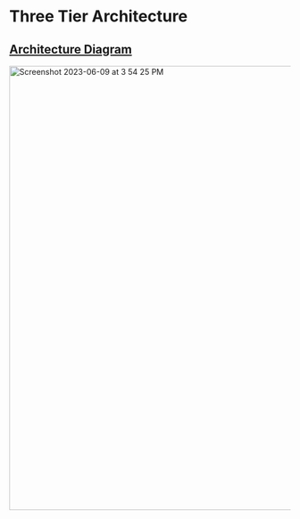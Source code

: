 # Three Tier Architecture

## [Architecture Diagram](https://drive.google.com/file/d/1ph_T3GMyAztv5HAghJ5NB0auXEUyc5w3/view?usp=sharing )
<img width="797" alt="Screenshot 2023-06-09 at 3 54 25 PM" src="https://github.com/Kiinitix/three-tier-aws-tf/assets/34811605/4fc159ac-d080-4e94-906f-8dd09a0b9d8c">
